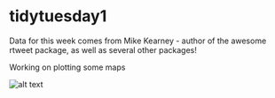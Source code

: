 # tidytuesday1
Data for this week comes from Mike Kearney - author of the awesome rtweet package, as well as several other packages!

Working on plotting some maps

![alt text](http://127.0.0.1:29848/chunk_output/s/CE5DF2CD/cd8vawetuzj12/000003.png?resize=0)
